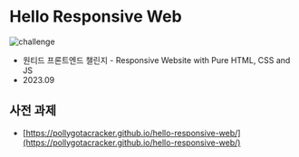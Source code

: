 # Hello Responsive Web

![challenge](https://github.com/PollyGotACracker/hello-responsive-web/assets/92136750/d9a4993d-94cb-4d66-8b1e-6fc14670ddf7)

- 원티드 프론트엔드 챌린지 - Responsive Website with Pure HTML, CSS and JS
- 2023.09

## 사전 과제

- [https://pollygotacracker.github.io/hello-responsive-web/](https://pollygotacracker.github.io/hello-responsive-web/)
